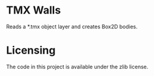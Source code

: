 # TMX Walls

Reads a *.tmx object layer and creates Box2D bodies.

# Licensing

The code in this project is available under the zlib license.